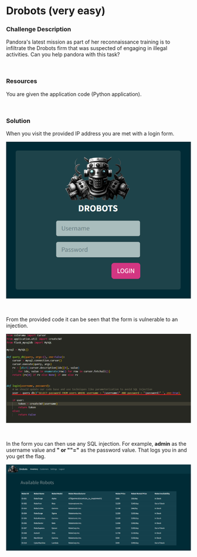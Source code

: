 # Drobots (very easy)

### Challenge Description
Pandora's latest mission as part of her reconnaissance training is to infiltrate the Drobots firm that was suspected of engaging in illegal activities. Can you help pandora with this task?

<br>

### Resources
You are given the application code (Python application). 

<br>

### Solution

When you visit the provided IP address you are met with a login form. 

![alt text](./Screenshot%201.png)

<br>

From the provided code it can be seen that the form is vulnerable to an injection.

![alt text](./Screenshot%202.png)

<br>

In the form you can then use any SQL injection. For example, **admin** as the username value and **" or ""="** as the password value. That logs you in and you get the flag.

![alt text](./Screenshot%203.png)
